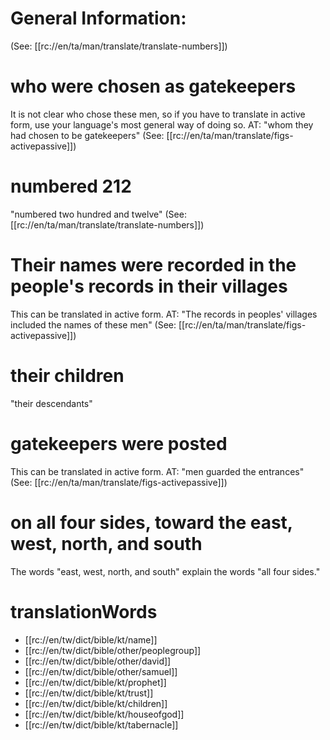 # General Information:

(See: [[rc://en/ta/man/translate/translate-numbers]])

# who were chosen as gatekeepers

It is not clear who chose these men, so if you have to translate in active form, use your language's most general way of doing so. AT: "whom they had chosen to be gatekeepers" (See: [[rc://en/ta/man/translate/figs-activepassive]])

# numbered 212

"numbered two hundred and twelve" (See: [[rc://en/ta/man/translate/translate-numbers]])

# Their names were recorded in the people's records in their villages

This can be translated in active form. AT: "The records in peoples' villages included the names of these men" (See: [[rc://en/ta/man/translate/figs-activepassive]])

# their children

"their descendants"

# gatekeepers were posted

This can be translated in active form. AT: "men guarded the entrances" (See: [[rc://en/ta/man/translate/figs-activepassive]])

# on all four sides, toward the east, west, north, and south

The words "east, west, north, and south" explain the words "all four sides."

# translationWords

* [[rc://en/tw/dict/bible/kt/name]]
* [[rc://en/tw/dict/bible/other/peoplegroup]]
* [[rc://en/tw/dict/bible/other/david]]
* [[rc://en/tw/dict/bible/other/samuel]]
* [[rc://en/tw/dict/bible/kt/prophet]]
* [[rc://en/tw/dict/bible/kt/trust]]
* [[rc://en/tw/dict/bible/kt/children]]
* [[rc://en/tw/dict/bible/kt/houseofgod]]
* [[rc://en/tw/dict/bible/kt/tabernacle]]